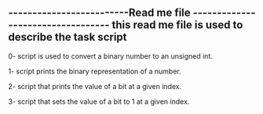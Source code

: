 -------------------------Read me file ----------------------------------
this read me file is used to describe the task script
------------------------------------------------------------------------
0- script is used to convert a binary number to an unsigned int.

1- script prints the binary representation of a number.

2- script that prints the value of a bit at a given index.

3- script that sets the value of a bit to 1 at a given index.
